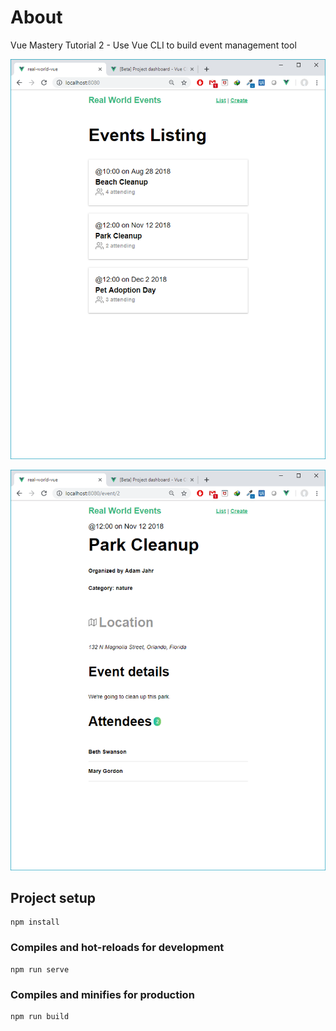 # About
Vue Mastery Tutorial 2 - Use Vue CLI to build event management tool

![Screenshot](https://github.com/woo-chia-wei/vuemastery-real-world-vue/blob/master/github-assets/screenshot_01.png)

![Screenshot](https://github.com/woo-chia-wei/vuemastery-real-world-vue/blob/master/github-assets/screenshot_02.png)

## Project setup
```
npm install
```

### Compiles and hot-reloads for development
```
npm run serve
```

### Compiles and minifies for production
```
npm run build
```

